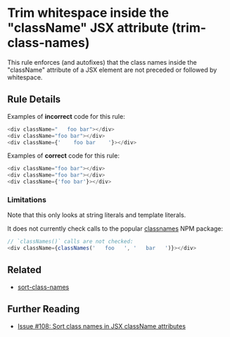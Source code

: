 # Trim whitespace inside the "className" JSX attribute (trim-class-names)

This rule enforces (and autofixes) that the class names inside the "className" attribute of a JSX element are not preceded or followed by whitespace.

## Rule Details

Examples of **incorrect** code for this rule:

```js
<div className="   foo bar"></div>
<div className="foo bar"></div>
<div className={'    foo bar    '}></div>
```

Examples of **correct** code for this rule:

```js
<div className="foo bar"></div>
<div className="foo bar"></div>
<div className={'foo bar'}></div>
```

### Limitations

Note that this only looks at string literals and template literals.

It does not currently check calls to the popular [classnames](https://www.npmjs.com/package/classnames) NPM package:

```js
// `classNames()` calls are not checked:
<div className={classNames('   foo   ', '   bar   ')}></div>
```

## Related

-   [sort-class-names](./sort-class-names.md)

## Further Reading

-   [Issue \#108: Sort class names in JSX className attributes](https://github.com/liferay/eslint-config-liferay/issues/108)
